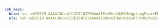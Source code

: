 ```yaml
---
ssh_keys:
  bean: ssh-ed25519 AAAAC3NzaC1lZDI1NTE5AAAAIPrm9UdL04EOBdgpluugFsai+PMIqF2tNmVH757JHH3I
  ela: ssh-ed25519 AAAAC3NzaC1lZDI1NTE5AAAAIGJ8nnGTRnVJR6Sz6lnYdRchw2Z4S9DFOKTHuJBnMYBS
---
```

